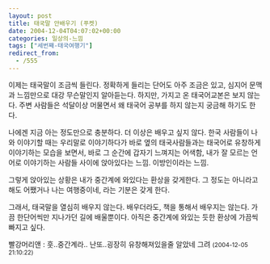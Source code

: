 ```yaml
---
layout: post
title: 태국말 안배우기 (푸켓)
date: 2004-12-04T04:07:02+00:00
categories: 일상의-느낌
tags: ["세번째-태국여행기"]
redirect_from:
  - /555
---
```


이제는 태국말이 조금씩 들린다. 정확하게 들리는 단어도 아주 조금은 있고, 심지어 문맥과 느낌만으로 대강 무슨말인지 알아듣는다. 하지만, 가지고 온 태국어교본은 보지 않는다. 주변 사람들은 석달이상 머물면서 왜 태국어 공부를 하지 않는지 궁금해 하기도 한다.

나에겐 지금 아는 정도만으로 충분하다. 더 이상은 배우고 싶지 않다. 한국 사람들이 나와 이야기할 때는 우리말로 이야기하다가 바로 옆의 태국사람들과는 태국어로 유창하게 이야기하는 모습을 보면서, 바로 그 순간에 갑자기 느껴지는 어색함, 내가 잘 모르는 언어로 이야기하는 사람들 사이에 앉아있다는 느낌. 이방인이라는 느낌.

그렇게 앉아있는 상황은 내가 중간계에 와있다는 환상을 갖게한다. 그 정도는 아니라고 해도 어쨌거나 나는 여행중이네, 라는 기분은 갖게 한다.

그래서, 태국말을 열심히 배우지 않는다. 배우더라도, 책을 통해서 배우지는 않는다. 가끔 한단어씩만 지나가던 길에 배울뿐이다. 아직은 중간계에 와있는 듯한 환상에 가끔씩 빠지고 싶다.
<div id=comments>
<div class=comment>
<!--- cmt:932 --->
<!--- mail: --->
<!--- parent:0 --->
빨강머리앤 : 
훗..중간계라..
난또..굉장히 유창해져있을줄 알았네 그려
 <small>(2004-12-05 21:10:22)</small>
</div>
</div>
